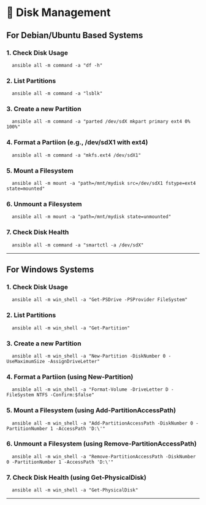 # 💽 Disk Management

## For Debian/Ubuntu Based Systems

### 1. Check Disk Usage

```
  ansible all -m command -a "df -h"
```

### 2. List Partitions

```
  ansible all -m command -a "lsblk"
```

### 3. Create a new Partition

```
  ansible all -m command -a "parted /dev/sdX mkpart primary ext4 0% 100%"
```

### 4. Format a Partiion (e.g., /dev/sdX1 with ext4)

```
  ansible all -m command -a "mkfs.ext4 /dev/sdX1"
```

### 5. Mount a Filesystem

```
  ansible all -m mount -a "path=/mnt/mydisk src=/dev/sdX1 fstype=ext4 state=mounted"
```

### 6. Unmount a Filesystem

```
  ansible all -m mount -a "path=/mnt/mydisk state=unmounted"
```

### 7. Check Disk Health

```
  ansible all -m command -a "smartctl -a /dev/sdX"
```

---

## For Windows Systems

### 1. Check Disk Usage

```
  ansible all -m win_shell -a "Get-PSDrive -PSProvider FileSystem"
```

### 2. List Partitions

```
  ansible all -m win_shell -a "Get-Partition"
```

### 3. Create a new Partition

```
  ansible all -m win_shell -a "New-Partition -DiskNumber 0 -UseMaximumSize -AssignDriveLetter"
```

### 4. Format a Partiion (using New-Partition)

```
  ansible all -m win_shell -a "Format-Volume -DriveLetter D -FileSystem NTFS -Confirm:$false"
```

### 5. Mount a Filesystem (using Add-PartitionAccessPath)

```
  ansible all -m win_shell -a "Add-PartitionAccessPath -DiskNumber 0 -PartitionNumber 1 -AccessPath 'D:\'"
```

### 6. Unmount a Filesystem (using Remove-PartitionAccessPath)

```
  ansible all -m win_shell -a "Remove-PartitionAccessPath -DiskNumber 0 -PartitionNumber 1 -AccessPath 'D:\'"
```

### 7. Check Disk Health (using Get-PhysicalDisk)

```
  ansible all -m win_shell -a "Get-PhysicalDisk"
```

---
